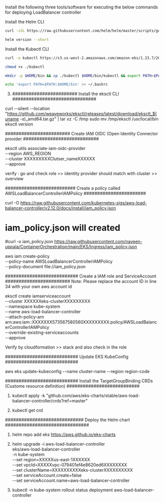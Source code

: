 Install the following three tools/software for executing the below commands for deploying LoadBalancer controller


Install the Helm CLI
```bash
curl -sSL https://raw.githubusercontent.com/helm/helm/master/scripts/get-helm-3 | bash
```
```bash
helm version --short
```

Install the Kubectl CLI
```bash
curl -o kubectl https://s3.us-west-2.amazonaws.com/amazon-eks/1.23.7/2022-06-29/bin/linux/amd64/kubectl
```
```bash
chmod +x ./kubectl
```
```bash
mkdir -p $HOME/bin && cp ./kubectl $HOME/bin/kubectl && export PATH=$PATH:$HOME/bin
```
```bash
echo 'export PATH=$PATH:$HOME/bin' >> ~/.bashrc
```

3) ######################## Install the eksctl CLI ###############################

curl --silent --location "https://github.com/weaveworks/eksctl/releases/latest/download/eksctl_$(uname -s)_amd64.tar.gz" | tar xz -C /tmp
sudo mv /tmp/eksctl /usr/local/bin
eksctl version



######################## Create IAM OIDC (Open Identity Connector provider ############################

eksctl utils associate-iam-oidc-provider \
    --region AWS_REGION \
    --cluster XXXXXXXXXClutser_nameXXXXXX \
    --approve

verify : go and check role >> identity provider should match with cluster >> overview

########################## Create a policy called AWSLoadBalancerControllerIAMPolicy #######################


curl -O https://raw.githubusercontent.com/kubernetes-sigs/aws-load-balancer-controller/v2.12.0/docs/install/iam_policy.json

# iam_policy.json will created

#curl -o iam_policy.json https://raw.githubusercontent.com/naveen-uppala/ContainerOrchestration/main/EKS/Ingress/iam_policy.json


aws iam create-policy \
    --policy-name AWSLoadBalancerControllerIAMPolicy \
    --policy-document file://iam_policy.json

########################### Create a IAM role and ServiceAccount ########################
Note: Please replace the account ID in line 34 with your own aws account id

eksctl create iamserviceaccount \
  --cluster XXXXXXeks-clusterXXXXXXXXX \
  --namespace kube-system \
  --name aws-load-balancer-controller \
  --attach-policy-arn arn:aws:iam::XXXXXXX573567580560XXXXXXXXX:policy/AWSLoadBalancerControllerIAMPolicy \
  --override-existing-serviceaccounts \
  --approve

Verify by cloudformation >> stack and also check in the role

########################### Update EKS KubeConfig ###########################

aws eks update-kubeconfig --name cluster-name  --region region-code

########################### Install the TargetGroupBinding CRDs (Custome resource definition) ###########################

1) kubectl apply -k "github.com/aws/eks-charts/stable/aws-load-balancer-controller/crds?ref=master"

2) kubectl get crd

############################# Deploy the Helm chart ###############################

1) helm repo add eks https://aws.github.io/eks-charts

2) helm upgrade -i aws-load-balancer-controller \
    eks/aws-load-balancer-controller \
    -n kube-system \
    --set region=XXXXXus-east-1XXXXXX \
    --set vpcId=XXXXXvpc-079401ef4e8620ed6XXXXXXXX \
    --set clusterName=XXXXXXXXXXeks-clusterXXXXXXXXXX \
    --set serviceAccount.create=false \
    --set serviceAccount.name=aws-load-balancer-controller 


3) kubectl -n kube-system rollout status deployment aws-load-balancer-controller
